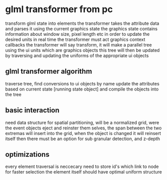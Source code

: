 # glml transformer from pc
 transform glml state into elements
 the transformer takes the attribute data and parses it using the current graphics state
 the graphics state contains information about window size, pixel length etc
 in order to update the desired units in real time the transformer must act graphics context callbacks
 the transformer will say transform, it will make a parallel tree using the ui units which are graphics objects
 this tree will then be updated by traversing and updating the uniforms of the appropriate ui objects
## glml transformer algorithm
 traverse tree, find conversions to ui objects by name
 update the attributes based on current state [running state object]
 and compile the objects into the tree
## basic interaction
 need data structure for spatial partitioning, will be a normalized grid, were the event objects eject and reinster them selves, the span between the two extremas will insert into the grid, when the object is changed it will reinsert itself
 then there must be an option for sub granular detection, and z-depth
 ## optimizations
  every element traversal is neccecary
  need to store id's which link to node for faster selection
  the element itself should have optimal uniform structure
  